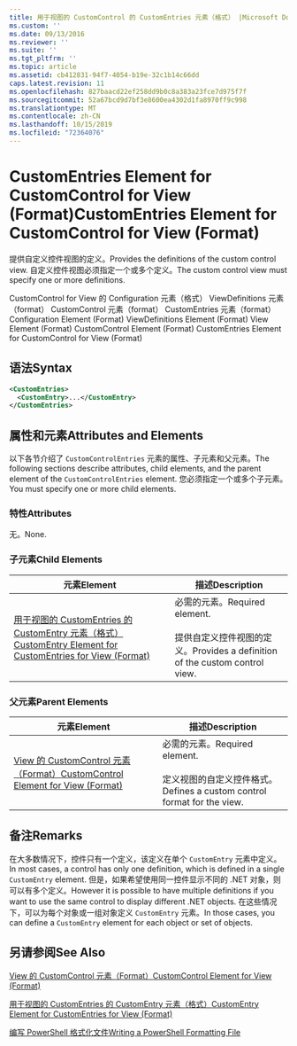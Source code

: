 ```yaml
---
title: 用于视图的 CustomControl 的 CustomEntries 元素（格式） |Microsoft Docs
ms.custom: ''
ms.date: 09/13/2016
ms.reviewer: ''
ms.suite: ''
ms.tgt_pltfrm: ''
ms.topic: article
ms.assetid: cb412831-94f7-4054-b19e-32c1b14c66dd
caps.latest.revision: 11
ms.openlocfilehash: 827baacd22ef258dd9b0c8a383a23fce7d975f7f
ms.sourcegitcommit: 52a67bcd9d7bf3e8600ea4302d1fa8970ff9c998
ms.translationtype: MT
ms.contentlocale: zh-CN
ms.lasthandoff: 10/15/2019
ms.locfileid: "72364076"
---
```

# <a name="customentries-element-for-customcontrol-for-view-format"></a><span data-ttu-id="1aee9-102">CustomEntries Element for CustomControl for View (Format)</span><span class="sxs-lookup"><span data-stu-id="1aee9-102">CustomEntries Element for CustomControl for View (Format)</span></span>

<span data-ttu-id="1aee9-103">提供自定义控件视图的定义。</span><span class="sxs-lookup"><span data-stu-id="1aee9-103">Provides the definitions of the custom control view.</span></span> <span data-ttu-id="1aee9-104">自定义控件视图必须指定一个或多个定义。</span><span class="sxs-lookup"><span data-stu-id="1aee9-104">The custom control view must specify one or more definitions.</span></span>

<span data-ttu-id="1aee9-105">CustomControl for View 的 Configuration 元素（格式） ViewDefinitions 元素（format） CustomControl 元素（format） CustomEntries 元素（format）</span><span class="sxs-lookup"><span data-stu-id="1aee9-105">Configuration Element (Format) ViewDefinitions Element (Format) View Element (Format) CustomControl Element (Format) CustomEntries Element for CustomControl for View (Format)</span></span>

## <a name="syntax"></a><span data-ttu-id="1aee9-106">语法</span><span class="sxs-lookup"><span data-stu-id="1aee9-106">Syntax</span></span>

```xml
<CustomEntries>
  <CustomEntry>...</CustomEntry>
</CustomEntries>
```

## <a name="attributes-and-elements"></a><span data-ttu-id="1aee9-107">属性和元素</span><span class="sxs-lookup"><span data-stu-id="1aee9-107">Attributes and Elements</span></span>

<span data-ttu-id="1aee9-108">以下各节介绍了 `CustomControlEntries` 元素的属性、子元素和父元素。</span><span class="sxs-lookup"><span data-stu-id="1aee9-108">The following sections describe attributes, child elements, and the parent element of the `CustomControlEntries` element.</span></span> <span data-ttu-id="1aee9-109">您必须指定一个或多个子元素。</span><span class="sxs-lookup"><span data-stu-id="1aee9-109">You must specify one or more child elements.</span></span>

### <a name="attributes"></a><span data-ttu-id="1aee9-110">特性</span><span class="sxs-lookup"><span data-stu-id="1aee9-110">Attributes</span></span>

<span data-ttu-id="1aee9-111">无。</span><span class="sxs-lookup"><span data-stu-id="1aee9-111">None.</span></span>

### <a name="child-elements"></a><span data-ttu-id="1aee9-112">子元素</span><span class="sxs-lookup"><span data-stu-id="1aee9-112">Child Elements</span></span>

|<span data-ttu-id="1aee9-113">元素</span><span class="sxs-lookup"><span data-stu-id="1aee9-113">Element</span></span>|<span data-ttu-id="1aee9-114">描述</span><span class="sxs-lookup"><span data-stu-id="1aee9-114">Description</span></span>|
|-------------|-----------------|
|[<span data-ttu-id="1aee9-115">用于视图的 CustomEntries 的 CustomEntry 元素（格式）</span><span class="sxs-lookup"><span data-stu-id="1aee9-115">CustomEntry Element for CustomEntries for View (Format)</span></span>](./customentry-element-for-customentries-for-customcontrol-for-view-format.md)|<span data-ttu-id="1aee9-116">必需的元素。</span><span class="sxs-lookup"><span data-stu-id="1aee9-116">Required element.</span></span><br /><br /> <span data-ttu-id="1aee9-117">提供自定义控件视图的定义。</span><span class="sxs-lookup"><span data-stu-id="1aee9-117">Provides a definition of the custom control view.</span></span>|

### <a name="parent-elements"></a><span data-ttu-id="1aee9-118">父元素</span><span class="sxs-lookup"><span data-stu-id="1aee9-118">Parent Elements</span></span>

|<span data-ttu-id="1aee9-119">元素</span><span class="sxs-lookup"><span data-stu-id="1aee9-119">Element</span></span>|<span data-ttu-id="1aee9-120">描述</span><span class="sxs-lookup"><span data-stu-id="1aee9-120">Description</span></span>|
|-------------|-----------------|
|[<span data-ttu-id="1aee9-121">View 的 CustomControl 元素（Format）</span><span class="sxs-lookup"><span data-stu-id="1aee9-121">CustomControl Element for View (Format)</span></span>](./customcontrol-element-for-view-format.md)|<span data-ttu-id="1aee9-122">必需的元素。</span><span class="sxs-lookup"><span data-stu-id="1aee9-122">Required element.</span></span><br /><br /> <span data-ttu-id="1aee9-123">定义视图的自定义控件格式。</span><span class="sxs-lookup"><span data-stu-id="1aee9-123">Defines a custom control format for the view.</span></span>|

## <a name="remarks"></a><span data-ttu-id="1aee9-124">备注</span><span class="sxs-lookup"><span data-stu-id="1aee9-124">Remarks</span></span>

<span data-ttu-id="1aee9-125">在大多数情况下，控件只有一个定义，该定义在单个 `CustomEntry` 元素中定义。</span><span class="sxs-lookup"><span data-stu-id="1aee9-125">In most cases, a control has only one definition, which is defined in a single `CustomEntry` element.</span></span> <span data-ttu-id="1aee9-126">但是，如果希望使用同一控件显示不同的 .NET 对象，则可以有多个定义。</span><span class="sxs-lookup"><span data-stu-id="1aee9-126">However it is possible to have multiple definitions if you want to use the same control to display different .NET objects.</span></span> <span data-ttu-id="1aee9-127">在这些情况下，可以为每个对象或一组对象定义 `CustomEntry` 元素。</span><span class="sxs-lookup"><span data-stu-id="1aee9-127">In those cases, you can define a `CustomEntry` element for each object or set of objects.</span></span>

## <a name="see-also"></a><span data-ttu-id="1aee9-128">另请参阅</span><span class="sxs-lookup"><span data-stu-id="1aee9-128">See Also</span></span>

[<span data-ttu-id="1aee9-129">View 的 CustomControl 元素（Format）</span><span class="sxs-lookup"><span data-stu-id="1aee9-129">CustomControl Element for View (Format)</span></span>](./customcontrol-element-for-view-format.md)

[<span data-ttu-id="1aee9-130">用于视图的 CustomEntries 的 CustomEntry 元素（格式）</span><span class="sxs-lookup"><span data-stu-id="1aee9-130">CustomEntry Element for CustomEntries for View (Format)</span></span>](./customentry-element-for-customentries-for-customcontrol-for-view-format.md)

[<span data-ttu-id="1aee9-131">编写 PowerShell 格式化文件</span><span class="sxs-lookup"><span data-stu-id="1aee9-131">Writing a PowerShell Formatting File</span></span>](./writing-a-powershell-formatting-file.md)
